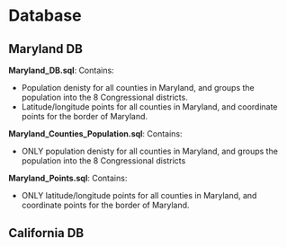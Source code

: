# Database
## Maryland DB

**Maryland_DB.sql**: 
Contains:
- Population denisty for all counties in Maryland, and groups the population into the 8 Congressional districts. 
- Latitude/longitude points for all counties in Maryland, and coordinate points for the border of Maryland.

**Maryland_Counties_Population.sql**: 
Contains:
- ONLY population denisty for all counties in Maryland, and groups the population into the 8 Congressional districts

**Maryland_Points.sql**: 
Contains:
- ONLY latitude/longitude points for all counties in Maryland, and coordinate points for the border of Maryland.

## California DB
